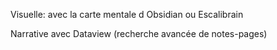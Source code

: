 
Visuelle: avec la carte mentale d Obsidian ou Escalibrain

Narrative avec Dataview (recherche avancée de notes-pages)